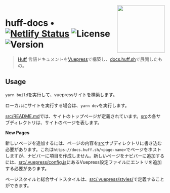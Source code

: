 <img align="right" width="150" height="150" top="100" src="./src/.vuepress/public/huff.png">

# huff-docs • [![Netlify Status](https://api.netlify.com/api/v1/badges/ca51353d-d673-49b9-b07c-2547fdc9de9b/deploy-status)](https://app.netlify.com/sites/huffdocs/deploys) ![License](https://img.shields.io/github/license/huff-language/huff-docs) ![Version](https://img.shields.io/github/package-json/v/huff-language/huff-docs)
> [Huff](https://github.com/huff-language) 言語ドキュメントを[Vuepress](https://vuepress.vuejs.org/)で構築し、[docs.huff.sh](https://docs.huff.sh)で展開したもの。

## Usage
`yarn build`を実行して、vuepressサイトを構築します。

ローカルにサイトを実行する場合は、`yarn dev`を実行します。

[src/README.md](./src/README.md)では、サイトのトップページが定義されています。[src](./src/)の各サブディレクトリは、サイトのページを表します。

**New Pages**

新しいページを追加するには、ページの内容を[src](./src/)サブディレクトリに書き込む必要があります。これは`https://docs.huff.sh/<page-name>`でページをホストしますが、ナビバーに項目を作成しません。新しいページをナビバーに追加するには、[src/.vuepress/config.js](./src/.vuepress/config.js)にあるVuepress設定ファイルにエントリを追加する必要があります。

ページスタイルと総合サイトスタイルは、[src/.vuepress/styles/](./src/.vuepress/styles/)で定義することができます。

